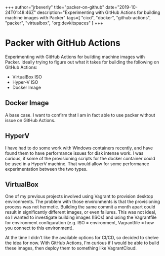 +++
author="jrbeverly"
title="packer-on-github"
date="2019-10-24T01:48:46Z"
description="Experimenting with GitHub Actions for building machine images with Packer"
tags=[
  "cicd",
  "docker",
  "github-actions",
  "packer",
  "virtualbox",
  "org:devkitspaces"
]
+++

# Packer with GitHub Actions

Experimenting with GitHub Actions for building machine images with Packer. Ideally trying to figure out what it takes for building the following on GitHub Actions:

- VirtualBox ISO
- Hyper-V ISO
- Docker Image

## Docker Image

A base case. I want to confirm that I am in fact able to use packer without issue on GitHub Actions.

## HyperV

I have had to do some work with Windows containers recently, and have found them to have performance issues for disk intense work. I was curious, if some of the provisioning scripts for the docker container could be used in a HyperV machine. That would allow for some performance experimentation between the two types.

## VirtualBox

One of my previous projects involved using Vagrant to provision desktop environments. The problem with those environments is that the provisioning process was not hermetic. Building the same commit a month apart could result in significantly different images, or even failures. This was not ideal, so I wanted to investigate building images (ISOs) and using the Vagrantfile for environment configuration (e.g. ISO = environment, Vagrantfile = how you connect to this environment).

At the time I didn't like the available options for CI/CD, so decided to shelve the idea for now. With GitHub Actions, I'm curious if I would be able to build these images, then deploy them to something like VagrantCloud.
